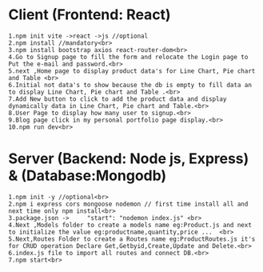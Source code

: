 # Client (Frontend: React)
	1.npm init vite ->react ->js //optional
	2.npm install //mandatory<br>
	3.npm install bootstrap axios react-router-dom<br>
	4.Go to Signup page to fill the form and relocate the Login page to Put the e-mail and password.<br>
    5.next ,Home page to display product data's for Line Chart, Pie chart and Table <br>
    6.Initial not data's to show because the db is empty to fill data an to display Line Chart, Pie chart and Table .<br>
    7.Add New button to click to add the product data and display dynamically data in Line Chart, Pie chart and Table.<br>
    8.User Page to display how many user to signup.<br>
    9.Blog page click in my personal portfolio page display.<br>
    10.npm run dev<br>

# Server (Backend: Node js, Express) & (Database:Mongodb)<br>
	1.npm init -y //optional<br>
	2.npm i express cors mongoose nodemon // first time install all and next time only npm install<br>
	3.package.json ->     "start": "nodemon index.js" <br>
	4.Next ,Models folder to create a models name eg:Product.js and next to initialize the value eg:productname,quantity,price ...  <br>
    5.Next,Routes Folder to create a Routes name eg:ProductRoutes.js it's for CRUD operation Declare Get,Getbyid,Create,Update and Delete.<br>
    6.index.js file to import all routes and connect DB.<br>
    7.npm start<br>
